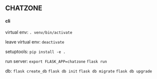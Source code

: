 ## CHATZONE

#### cli
virtual env:
`. venv/bin/activate`

leave virtual env:
`deactivate`

setuptools:
`pip install -e .`

run server:
`export FLASK_APP=chatzone`
`flask run`

db:
`flask create_db`
`flask db init`
`flask db migrate`
`flask db upgrade`
